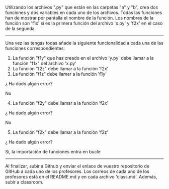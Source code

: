 Utilizando los archivos ".py" que están en las carpetas "a" y "b", crea dos funciones y dos variables en cada uno de los archivos. Todas las funciones han de mostrar por pantalla el nombre de la función. Los nombres de la función son 'f1x' si es la primera función del archivo 'x.py' y 'f2x' en el caso de la segunda. 

-------------------------------------------------

Una vez las tengas todas añade la siguiente funcionalidad a cada una de las funciones correspondientes:

1. La función "f1y" que has creado en el archivo 'y.py' debe llamar a la función "f1x" del archivo 'x.py'
2. La función "f2z" debe llamar a la función 'f2x'
3. La función "f1z" debe llamar a la función 'f1y'

¿ Ha dado algún error?

No

4. La función "f2y" debe llamar a la función 'f2x'

¿ Ha dado algún error?

No

5. La función "f2x" debe llamar a la función 'f2z'

¿ Ha dado algún error?

Si, la importación de funciones entra en bucle

-------------------------------------------------

Al finalizar, subir a Github y enviar el enlace de vuestro repositorio de GitHub a cada uno de los profesores. Los correos de cada uno de los profesores está en el README.md y en cada archivo 'class.md'. Además, subir a classroom.